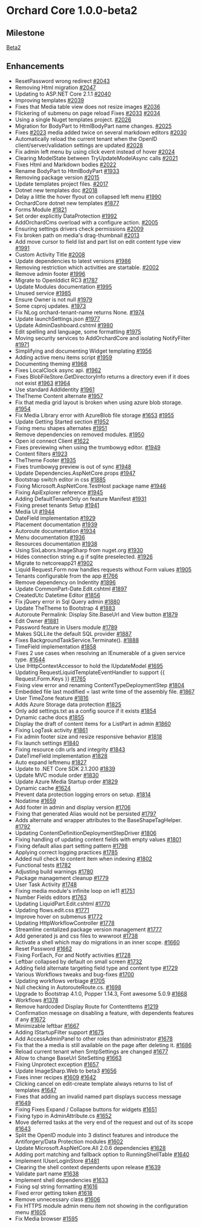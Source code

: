 # Orchard Core 1.0.0-beta2

## Milestone

[Beta2](https://github.com/OrchardCMS/OrchardCore/milestone/4)

## Enhancements

- ResetPassword wrong redirect [#2043](https://github.com/OrchardCMS/OrchardCore/pull/2043)
- Removing Html migration [#2047](https://github.com/OrchardCMS/OrchardCore/pull/2047)
- Updating to ASP.NET Core 2.1.1 [#2040](https://github.com/OrchardCMS/OrchardCore/pull/2040)
- Improving templates [#2039](https://github.com/OrchardCMS/OrchardCore/pull/2039)
- Fixes that Media table view does not resize images [#2036](https://github.com/OrchardCMS/OrchardCore/pull/2036)
- Flickering of submenu on page reload Fixes [#2033](https://github.com/OrchardCMS/OrchardCore/pull/2033) [#2034](https://github.com/OrchardCMS/OrchardCore/pull/2034)
- Using a single Nuget templates project. [#2026](https://github.com/OrchardCMS/OrchardCore/pull/2026)
- Migration for BodyPart to HtmlBodyPart name changes. [#2025](https://github.com/OrchardCMS/OrchardCore/pull/2025)
- Fixes [#2023](https://github.com/OrchardCMS/OrchardCore/pull/2023) media added twice on several markdown editors [#2030](https://github.com/OrchardCMS/OrchardCore/pull/2030)
- Automatically reload the current tenant when the OpenID client/server/validation settings are updated [#2028](https://github.com/OrchardCMS/OrchardCore/pull/2028)
- Fix admin left menu by using click event instead of hover [#2024](https://github.com/OrchardCMS/OrchardCore/pull/2024)
- Clearing ModelState between TryUpdateModelAsync calls [#2021](https://github.com/OrchardCMS/OrchardCore/pull/2021)
- Fixes Html and Markdown bodies [#2022](https://github.com/OrchardCMS/OrchardCore/pull/2022)
- Rename BodyPart to HtmlBodyPart [#1933](https://github.com/OrchardCMS/OrchardCore/pull/1933)
- Removing package version [#2015](https://github.com/OrchardCMS/OrchardCore/pull/2015)
- Update templates project files. [#2017](https://github.com/OrchardCMS/OrchardCore/pull/2017)
- Dotnet new templates doc [#2018](https://github.com/OrchardCMS/OrchardCore/pull/2018)
- Delay a little the hover flyout  on collapsed left menu [#1990](https://github.com/OrchardCMS/OrchardCore/pull/1990)
- OrchardCore dotnet new templates [#1877](https://github.com/OrchardCMS/OrchardCore/pull/1877)
- Forms Module [#1821](https://github.com/OrchardCMS/OrchardCore/pull/1821)
- Set order explicitly DataProtection [#1992](https://github.com/OrchardCMS/OrchardCore/pull/1992)
- AddOrchardCms overload with a configure action. [#2005](https://github.com/OrchardCMS/OrchardCore/pull/2005)
- Ensuring settings drivers check permissions [#2009](https://github.com/OrchardCMS/OrchardCore/pull/2009)
- Fix broken path on media's drag-thumbnail [#2013](https://github.com/OrchardCMS/OrchardCore/pull/2013)
- Add move cursor to field list and part list on edit content type view [#1991](https://github.com/OrchardCMS/OrchardCore/pull/1991)
- Custom Activity Title [#2008](https://github.com/OrchardCMS/OrchardCore/pull/2008)
- Update dependencies to latest versions [#1986](https://github.com/OrchardCMS/OrchardCore/pull/1986)
- Removing restriction which activities are startable. [#2002](https://github.com/OrchardCMS/OrchardCore/pull/2002)
- Remove admin footer [#1996](https://github.com/OrchardCMS/OrchardCore/pull/1996)
- Migrate to OpenIddict RC3 [#1787](https://github.com/OrchardCMS/OrchardCore/pull/1787)
- Update Modules documentation [#1995](https://github.com/OrchardCMS/OrchardCore/pull/1995)
- Unused service [#1985](https://github.com/OrchardCMS/OrchardCore/pull/1985)
- Ensure Owner is not null [#1979](https://github.com/OrchardCMS/OrchardCore/pull/1979)
- Some csproj updates. [#1973](https://github.com/OrchardCMS/OrchardCore/pull/1973)
- Fix NLog orchard-tenant-name returns None. [#1974](https://github.com/OrchardCMS/OrchardCore/pull/1974)
- Update launchSettings.json [#1977](https://github.com/OrchardCMS/OrchardCore/pull/1977)
- Update AdminDashboard.cshtml [#1980](https://github.com/OrchardCMS/OrchardCore/pull/1980)
- Edit spelling and language, some formatting [#1975](https://github.com/OrchardCMS/OrchardCore/pull/1975)
- Moving security services to AddOrchardCore and isolating NotifyFilter [#1971](https://github.com/OrchardCMS/OrchardCore/pull/1971)
- Simplifying and documenting Widget templating [#1956](https://github.com/OrchardCMS/OrchardCore/pull/1956)
- Adding active menu items script [#1959](https://github.com/OrchardCMS/OrchardCore/pull/1959)
- Documenting theming [#1968](https://github.com/OrchardCMS/OrchardCore/pull/1968)
- Fixes LocalClock async api. [#1962](https://github.com/OrchardCMS/OrchardCore/pull/1962)
- Fixes BlobFileStore.GetDirectoryInfo returns a directory even if it does not exist [#1963](https://github.com/OrchardCMS/OrchardCore/pull/1963) [#1964](https://github.com/OrchardCMS/OrchardCore/pull/1964)
- Use standard AddIdentity [#1961](https://github.com/OrchardCMS/OrchardCore/pull/1961)
- TheTheme Content alternate [#1957](https://github.com/OrchardCMS/OrchardCore/pull/1957)
- Fix that media grid layout is broken when using azure blob storage. [#1954](https://github.com/OrchardCMS/OrchardCore/pull/1954)
- Fix Media Library error with AzureBlob file storage [#1653](https://github.com/OrchardCMS/OrchardCore/pull/1653) [#1955](https://github.com/OrchardCMS/OrchardCore/pull/1955)
- Update Getting Started section [#1952](https://github.com/OrchardCMS/OrchardCore/pull/1952)
- Fixing menu shapes alternates [#1951](https://github.com/OrchardCMS/OrchardCore/pull/1951)
- Remove dependencies on removed modules. [#1950](https://github.com/OrchardCMS/OrchardCore/pull/1950)
- Open id connect Client [#1622](https://github.com/OrchardCMS/OrchardCore/pull/1622)
- Fixes previewing when using the trumbowyg editor. [#1949](https://github.com/OrchardCMS/OrchardCore/pull/1949)
- Content filters [#1923](https://github.com/OrchardCMS/OrchardCore/pull/1923)
- TheTheme Footer [#1935](https://github.com/OrchardCMS/OrchardCore/pull/1935)
- Fixes trumbowyg preview is out of sync [#1948](https://github.com/OrchardCMS/OrchardCore/pull/1948)
- Update Dependencies.AspNetCore.props [#1947](https://github.com/OrchardCMS/OrchardCore/pull/1947)
- Bootstrap switch editor in css [#1885](https://github.com/OrchardCMS/OrchardCore/pull/1885)
- Fixing Microsoft.AspNetCore.TestHost package name [#1946](https://github.com/OrchardCMS/OrchardCore/pull/1946)
- Fixing ApiExplorer reference [#1945](https://github.com/OrchardCMS/OrchardCore/pull/1945)
- Adding DefaultTenantOnly on feature Manifest [#1931](https://github.com/OrchardCMS/OrchardCore/pull/1931)
- Fixing preset tenants Setup [#1941](https://github.com/OrchardCMS/OrchardCore/pull/1941)
- Media UI [#1944](https://github.com/OrchardCMS/OrchardCore/pull/1944)
- DateField implementation [#1929](https://github.com/OrchardCMS/OrchardCore/pull/1929)
- Placement documentation [#1939](https://github.com/OrchardCMS/OrchardCore/pull/1939)
- Autoroute documentation [#1934](https://github.com/OrchardCMS/OrchardCore/pull/1934)
- Menu documentation [#1936](https://github.com/OrchardCMS/OrchardCore/pull/1936)
- Resources documentation [#1938](https://github.com/OrchardCMS/OrchardCore/pull/1938)
- Using SixLabors.ImageSharp from nuget.org [#1930](https://github.com/OrchardCMS/OrchardCore/pull/1930)
- Hides connection string e.g if sqlite preselected. [#1926](https://github.com/OrchardCMS/OrchardCore/pull/1926)
- Migrate to netcoreapp21 [#1902](https://github.com/OrchardCMS/OrchardCore/pull/1902)
- Liquid Request.Form now handles requests without Form values [#1905](https://github.com/OrchardCMS/OrchardCore/pull/1905)
- Tenants configurable from the app [#1766](https://github.com/OrchardCMS/OrchardCore/pull/1766)
- Remove dependency on Indentity [#1896](https://github.com/OrchardCMS/OrchardCore/pull/1896)
- Update CommonPart-Date.Edit.cshtml [#1897](https://github.com/OrchardCMS/OrchardCore/pull/1897)
- CreatedUtc Datetime Editor [#1856](https://github.com/OrchardCMS/OrchardCore/pull/1856)
- Fix jQuery error in Sql Query admin [#1880](https://github.com/OrchardCMS/OrchardCore/pull/1880)
- Update TheTheme to Bootstrap 4 [#1883](https://github.com/OrchardCMS/OrchardCore/pull/1883)
- Autoroute Permalink: Display Site.BaseUrl and View button [#1879](https://github.com/OrchardCMS/OrchardCore/pull/1879)
- Edit Owner [#1881](https://github.com/OrchardCMS/OrchardCore/pull/1881)
- Password feature in Users module [#1789](https://github.com/OrchardCMS/OrchardCore/pull/1789)
- Makes SQLLite the default SQL provider [#1887](https://github.com/OrchardCMS/OrchardCore/pull/1887)
- Fixes BackgroundTaskService.Terminate(). [#1888](https://github.com/OrchardCMS/OrchardCore/pull/1888)
- TimeField implementation [#1858](https://github.com/OrchardCMS/OrchardCore/pull/1858)
- Fixes 2 use cases when resolving an IEnumerable of a given service type. [#1644](https://github.com/OrchardCMS/OrchardCore/pull/1644)
- Use IHttpContextAccessor to hold the IUpdateModel [#1695](https://github.com/OrchardCMS/OrchardCore/pull/1695)
- Updating RequestLiquidTemplateEventHandler to support {{ Request.Form.Keys }} [#1765](https://github.com/OrchardCMS/OrchardCore/pull/1765)
- Fixing view error and renaming ContentTypeDeploymentStep [#1804](https://github.com/OrchardCMS/OrchardCore/pull/1804)
- Embedded file last modified = last write time of the assembly file. [#1867](https://github.com/OrchardCMS/OrchardCore/pull/1867)
- User TimeZone feature [#1816](https://github.com/OrchardCMS/OrchardCore/pull/1816)
- Adds Azure Storage data protection [#1825](https://github.com/OrchardCMS/OrchardCore/pull/1825)
- Only add settings.txt as a config source if it exists [#1854](https://github.com/OrchardCMS/OrchardCore/pull/1854)
- Dynamic cache docs [#1855](https://github.com/OrchardCMS/OrchardCore/pull/1855)
- Display the draft of content items for a ListPart in admin [#1860](https://github.com/OrchardCMS/OrchardCore/pull/1860)
- Fixing LogTask activity [#1861](https://github.com/OrchardCMS/OrchardCore/pull/1861)
- Fix admin footer size and resize responsive behavior [#1818](https://github.com/OrchardCMS/OrchardCore/pull/1818)
- Fix launch settings [#1840](https://github.com/OrchardCMS/OrchardCore/pull/1840)
- Fixing resource cdn urls and integrity [#1843](https://github.com/OrchardCMS/OrchardCore/pull/1843)
- DateTimeField implementation [#1828](https://github.com/OrchardCMS/OrchardCore/pull/1828)
- Auto expand leftmenu [#1827](https://github.com/OrchardCMS/OrchardCore/pull/1827)
- Update to .NET Core SDK 2.1.200 [#1839](https://github.com/OrchardCMS/OrchardCore/pull/1839)
- Update MVC module order [#1830](https://github.com/OrchardCMS/OrchardCore/pull/1830)
- Update Azure Media Startup order [#1829](https://github.com/OrchardCMS/OrchardCore/pull/1829)
- Dynamic cache [#1624](https://github.com/OrchardCMS/OrchardCore/pull/1624)
- Prevent data protection logging errors on setup. [#1814](https://github.com/OrchardCMS/OrchardCore/pull/1814)
- Nodatime [#1659](https://github.com/OrchardCMS/OrchardCore/pull/1659)
- Add footer in admin and display version [#1706](https://github.com/OrchardCMS/OrchardCore/pull/1706)
- Fixing that generated Alias would not be persisted [#1797](https://github.com/OrchardCMS/OrchardCore/pull/1797)
- Adds alternate and wrapper attributes to the BaseShapeTagHelper. [#1792](https://github.com/OrchardCMS/OrchardCore/pull/1792)
- Updating ContentDefinitionDeploymentStepDriver [#1806](https://github.com/OrchardCMS/OrchardCore/pull/1806)
- Fixing handling of updating content fields with empty values [#1801](https://github.com/OrchardCMS/OrchardCore/pull/1801)
- Fixing default alias part setting pattern [#1798](https://github.com/OrchardCMS/OrchardCore/pull/1798)
- Applying correct logging practices [#1785](https://github.com/OrchardCMS/OrchardCore/pull/1785)
- Added null check to content item when indexing [#1802](https://github.com/OrchardCMS/OrchardCore/pull/1802)
- Functional tests [#1782](https://github.com/OrchardCMS/OrchardCore/pull/1782)
- Adjusting build warnings [#1780](https://github.com/OrchardCMS/OrchardCore/pull/1780)
- Package management cleanup [#1779](https://github.com/OrchardCMS/OrchardCore/pull/1779)
- User Task Activity [#1748](https://github.com/OrchardCMS/OrchardCore/pull/1748)
- Fixing media module's infinite loop on ie11 [#1751](https://github.com/OrchardCMS/OrchardCore/pull/1751)
- Number Fields editors [#1763](https://github.com/OrchardCMS/OrchardCore/pull/1763)
- Updating LiquidPart.Edit.cshtml [#1770](https://github.com/OrchardCMS/OrchardCore/pull/1770)
- Updating flows.edit.css [#1771](https://github.com/OrchardCMS/OrchardCore/pull/1771)
- Improve hover on submenus [#1772](https://github.com/OrchardCMS/OrchardCore/pull/1772)
- Updating HttpWorkflowController [#1778](https://github.com/OrchardCMS/OrchardCore/pull/1778)
- Streamline centalized package version management [#1777](https://github.com/OrchardCMS/OrchardCore/pull/1777)
- Add generated js and css files to wwwroot [#1738](https://github.com/OrchardCMS/OrchardCore/pull/1738)
- Activate a shell which may do migrations in an inner scope. [#1660](https://github.com/OrchardCMS/OrchardCore/pull/1660)
- Reset Password [#1662](https://github.com/OrchardCMS/OrchardCore/pull/1662)
- Fixing ForEach, For and Notify activities [#1728](https://github.com/OrchardCMS/OrchardCore/pull/1728)
- Leftbar collapsed by default on small screen [#1732](https://github.com/OrchardCMS/OrchardCore/pull/1732)
- Adding field alternate targeting field type and content type [#1729](https://github.com/OrchardCMS/OrchardCore/pull/1729)
- Various Workflows tweaks and bug-fixes [#1700](https://github.com/OrchardCMS/OrchardCore/pull/1700)
- Updating workflows verbiage [#1705](https://github.com/OrchardCMS/OrchardCore/pull/1705)
- Null checking in AutorouteRoute.cs. [#1698](https://github.com/OrchardCMS/OrchardCore/pull/1698)
- Upgrade to Bootstrap 4.1.0, Popper 1.14.3, Font awesome 5.0.9 [#1668](https://github.com/OrchardCMS/OrchardCore/pull/1668)
- Workflows [#1378](https://github.com/OrchardCMS/OrchardCore/pull/1378)
- Remove hardcoded Display Route for ContentItems [#1219](https://github.com/OrchardCMS/OrchardCore/pull/1219)
- Confirmation message on disabling a feature, with dependents features if any [#1672](https://github.com/OrchardCMS/OrchardCore/pull/1672)
- Minimizable leftbar [#1667](https://github.com/OrchardCMS/OrchardCore/pull/1667)
- Adding IStartupFilter support [#1675](https://github.com/OrchardCMS/OrchardCore/pull/1675)
- Add AccessAdminPanel to other roles than administrator [#1678](https://github.com/OrchardCMS/OrchardCore/pull/1678)
- Fix that the a media is still available on the page after deleting it. [#1686](https://github.com/OrchardCMS/OrchardCore/pull/1686)
- Reload current tenant when SmtpSettings are changed [#1677](https://github.com/OrchardCMS/OrchardCore/pull/1677)
- Allow to change BaseUrl SiteSetting [#1663](https://github.com/OrchardCMS/OrchardCore/pull/1663)
- Fixing Unprotect exception [#1657](https://github.com/OrchardCMS/OrchardCore/pull/1657)
- Update ImageSharp.Web to beta3 [#1656](https://github.com/OrchardCMS/OrchardCore/pull/1656)
- Fixes inner recipes [#1609](https://github.com/OrchardCMS/OrchardCore/pull/1609) [#1642](https://github.com/OrchardCMS/OrchardCore/pull/1642)
- Clicking cancel on edit-create template always returns to list of templates [#1647](https://github.com/OrchardCMS/OrchardCore/pull/1647)
- Fixes that adding an invalid named part displays success message [#1649](https://github.com/OrchardCMS/OrchardCore/pull/1649)
- Fixing Fixes Expand / Collapse buttons for widgets  [#1651](https://github.com/OrchardCMS/OrchardCore/pull/1651)
- Fixing typo in AdminAttribute.cs [#1652](https://github.com/OrchardCMS/OrchardCore/pull/1652)
- Move deferred tasks at the very end of the request and out of its scope [#1643](https://github.com/OrchardCMS/OrchardCore/pull/1643)
- Split the OpenID module into 3 distinct features and introduce the Antiforgery/Data Protection modules [#1602](https://github.com/OrchardCMS/OrchardCore/pull/1602)
- Update Microsoft.AspNetCore.All 2.0.6 dependencies [#1628](https://github.com/OrchardCMS/OrchardCore/pull/1628)
- Adding port matching and fallback option to RunningShellTable [#1640](https://github.com/OrchardCMS/OrchardCore/pull/1640)
- Implement IUserLoginStore<IUser> [#1481](https://github.com/OrchardCMS/OrchardCore/pull/1481)
- Clearing the shell context dependents upon release [#1639](https://github.com/OrchardCMS/OrchardCore/pull/1639)
- Validate part name  [#1638](https://github.com/OrchardCMS/OrchardCore/pull/1638)
- Implement shell dependencies [#1633](https://github.com/OrchardCMS/OrchardCore/pull/1633)
- Fixing sql string formatting [#1616](https://github.com/OrchardCMS/OrchardCore/pull/1616)
- Fixed error getting token [#1618](https://github.com/OrchardCMS/OrchardCore/pull/1618)
- Remove unnecessary class [#1606](https://github.com/OrchardCMS/OrchardCore/pull/1606)
- Fix HTTPS module admin menu item not showing in the configuration menu [#1605](https://github.com/OrchardCMS/OrchardCore/pull/1605)
- Fix Media browser [#1595](https://github.com/OrchardCMS/OrchardCore/pull/1595)
